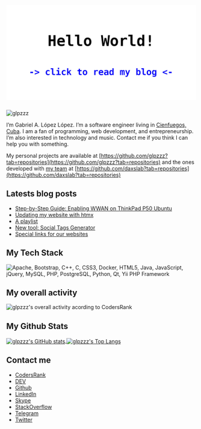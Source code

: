 <h1><a href="https://glpzzz.is-a.dev"><img src="https://github.com/glpzzz/glpzzz/blob/master/hello-im-glpzzz.jpg" alt="Hello World! Click to read my blog"/></a></h1>

<p align="left"> <img src="https://komarev.com/ghpvc/?username=glpzzz" alt="glpzzz" /> </p>

I’m Gabriel A. López López. I’m a software engineer living in [Cienfuegos, Cuba](https://www.openstreetmap.org/node/259846360). I am a fan of programming, web development, and entrepreneurship. I’m also interested in technology and music. Contact me if you think I can help you with something.

My personal projects are available at [https://github.com/glpzzz?tab=repositories](https://github.com/glpzzz?tab=repositories) and the ones developed with [my team](https://www.daxslab.com) at [https://github.com/daxslab?tab=repositories](https://github.com/daxslab?tab=repositories)

## Latests blog posts
<!-- BLOG-POST-LIST:START -->
- [Step-by-Step Guide: Enabling WWAN on ThinkPad P50 Ubuntu](https://glpzzz.dev/2024/01/22/active-wwan-lenovo-thinkpad-p50-for-ubuntu.html)
- [Updating my website with htmx](https://glpzzz.dev/2023/09/29/updating-my-website-with-htmx.html)
- [A playlist](https://glpzzz.dev/2021/04/28/playlist.html)
- [New tool: Social Tags Generator](https://glpzzz.dev/2021/04/12/social-tags-generator.html)
- [Special links for our websites](https://glpzzz.dev/2021/02/21/special-contact-links.html)
<!-- BLOG-POST-LIST:END -->

## My Tech Stack

![Apache, Bootstrap, C++, C, CSS3, Docker, HTML5, Java, JavaScript, jQuery, MySQL, PHP, PostgreSQL, Python, Qt, Yii PHP Framework](https://cr-skills-chart-widget.azurewebsites.net/api/api?username=glpzzz&branding=false)

## My overall activity

![glpzzz's overall activity acording to CodersRank](https://cr-ss-service.azurewebsites.net/api/ScreenShot?widget=activity&username=glpzzz&branding=false)

## My Github Stats
<a href="https://github.com/glpzzz" style="width: 50%">
  <img align="center" src="https://github-readme-stats.vercel.app/api?username=glpzzz" alt="glpzzz's GitHub stats"/>
</a>
<a href="https://github.com/glpzzz" style="width: 50%">
  <img align="center" src="https://github-readme-stats.vercel.app/api/top-langs/?username=glpzzz&layout=compact" alt="glpzzz's Top Langs" />
</a>

## Contact me

* [CodersRank](https://profile.codersrank.io/user/glpzzz)
* [DEV](https://dev.to/glpzzz)
* [Github](https://github.com/glpzzz)
* [LinkedIn](https://www.linkedin.com/in/glpzzz)
* [Skype](https://join.skype.com/invite/swrMO6a3xWXv)
* [StackOverflow](https://stackoverflow.com/users/12115958/gabriel-a-l%c3%b3pez-l%c3%b3pez)
* [Telegram](https://t.me/glpzzz)
* [Twitter](https://twitter.com/glpzzz)
